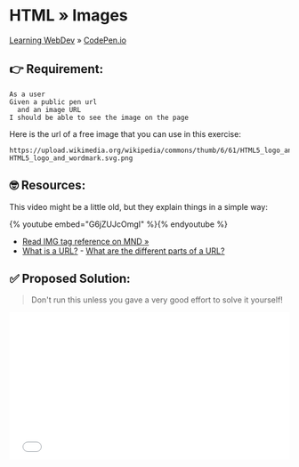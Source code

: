 # HTML » Images
[Learning WebDev](../../../README.md) » [CodePen.io](../README.md)

## 👉 Requirement:

```
As a user
Given a public pen url
  and an image URL
I should be able to see the image on the page
```

Here is the url of a free image that you can use in this exercise:

```
https://upload.wikimedia.org/wikipedia/commons/thumb/6/61/HTML5_logo_and_wordmark.svg/240px-HTML5_logo_and_wordmark.svg.png
```

## 🤓 Resources:

This video might be a little old, but they explain things in a simple way:

{% youtube embed="G6jZUJcOmgI" %}{% endyoutube %}

- [Read IMG tag reference on MND »][1]
- [What is a URL?][2]
- [What are the different parts of a URL?][3]

## ✅ Proposed Solution:

> Don't run this unless you gave a very good effort to solve it yourself!

<iframe height="265" style="width: 100%;" scrolling="no" title="HTML Hello World" src="//codepen.io/marcopeg/embed/preview/OJLvLRq/?height=265&theme-id=0&default-tab=html,result" frameborder="no" allowtransparency="true" allowfullscreen="true">
  See the Pen <a href='https://codepen.io/marcopeg/pen/OJLvLRq/'>HTML Hello World</a> by Marco Pegoraro
  (<a href='https://codepen.io/marcopeg'>@marcopeg</a>) on <a href='https://codepen.io'>CodePen</a>.
</iframe>

[1]: https://developer.mozilla.org/en-US/docs/Web/HTML/Element/img
[2]: https://www.quora.com/What-does-URL-mean
[3]: https://www.quora.com/What-are-the-different-parts-of-a-URL
